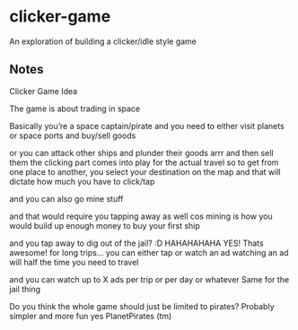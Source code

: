 # clicker-game
An exploration of building a clicker/idle style game


## Notes

Clicker Game Idea

The game is about trading in space

Basically you’re a space captain/pirate and you need to either visit planets or space ports and buy/sell goods

or you can attack other ships and plunder their goods arrr
and then sell them
the clicking part comes into play for the actual travel
so to get from one place to another, you select your destination on the map and that will dictate how much you have to click/tap

and you can also go mine stuff

 and that would require you tapping away as well
 cos mining is how you would build up enough money to buy your first ship

and you tap away to dig out of the jail? :D
 HAHAHAHAHA
 YES! Thats awesome!
 for long trips… you can either tap
 or watch an ad
 watching an ad will half the time you need to travel

 and you can watch up to X ads per trip or per day or whatever
 Same for the jail thing

 Do you think the whole game should just be limited to pirates?
 Probably simpler
 and more fun
yes
 PlanetPirates (tm)